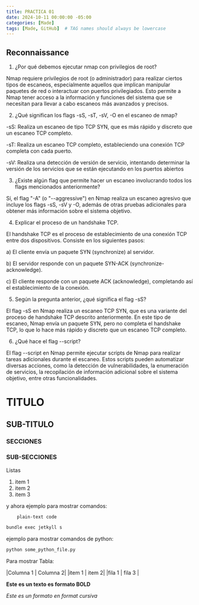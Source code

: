 ```yaml
---
title: PRACTICA 01
date: 2024-10-11 00:00:00 -05:00
categories: [Made]
tags: [Made, GitHub]  # TAG names should always be lowercase
---
```




## Reconnaissance

1. ¿Por qué debemos ejecutar nmap con privilegios de root?

Nmap requiere privilegios de root (o administrador) para realizar ciertos tipos de escaneos, especialmente aquellos que implican manipular paquetes de red o interactuar con puertos privilegiados. Esto permite a Nmap tener acceso a la información y funciones del sistema que se necesitan para llevar a cabo escaneos más avanzados y precisos.

2. ¿Qué significan los flags -sS, -sT, -sV, -O en el escaneo de nmap?

-sS: Realiza un escaneo de tipo TCP SYN, que es más rápido y discreto que un escaneo TCP completo.

-sT: Realiza un escaneo TCP completo, estableciendo una conexión TCP completa con cada puerto.

-sV: Realiza una detección de versión de servicio, intentando determinar la versión de los servicios que se están ejecutando en los puertos abiertos

3. ¿Existe algún flag que permite hacer un escaneo involucrando todos los flags mencionados anteriormente?

Sí, el flag "-A" (o "--aggressive") en Nmap realiza un escaneo agresivo que incluye los flags -sS, -sV y -O, además de otras pruebas adicionales para obtener más información sobre el sistema objetivo.

4. Explicar el proceso de un handshake TCP.

El handshake TCP es el proceso de establecimiento de una conexión TCP entre dos dispositivos. Consiste en los siguientes pasos:

a)	El cliente envía un paquete SYN (synchronize) al servidor.

b)	El servidor responde con un paquete SYN-ACK (synchronize-acknowledge).

c)	El cliente responde con un paquete ACK (acknowledge), completando así el establecimiento de la conexión.

5. Según la pregunta anterior, ¿qué significa el flag -sS?

El flag -sS en Nmap realiza un escaneo TCP SYN, que es una variante del proceso de handshake TCP descrito anteriormente. En este tipo de escaneo, Nmap envía un paquete SYN, pero no completa el handshake TCP, lo que lo hace más rápido y discreto que un escaneo TCP completo.

6. ¿Qué hace el flag --script?

El flag --script en Nmap permite ejecutar scripts de Nmap para realizar tareas adicionales durante el escaneo. Estos scripts pueden automatizar diversas acciones, como la detección de vulnerabilidades, la enumeración de servicios, la recopilación de información adicional sobre el sistema objetivo, entre otras funcionalidades.


# TITULO

## SUB-TITULO

### SECCIONES


### SUB-SECCIONES


Listas

1. item 1
2. item 2
3. item 3


y ahora ejemplo para mostrar comandos:

        plain-text code

```bash
bundle exec jetkyll s 
```

ejemplo para mostrar comandos de python:

```python
python some_python_file.py
```

Para mostrar Tabla:

|Columna 1 | Columna 2|
|item 1 | item 2|
|fila 1 | fila 3 |

**Este es un texto es formato BOLD**

*Este es un formato en format cursiva*